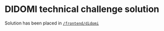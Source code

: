 # DIDOMI technical challenge solution
Solution has been placed in [`/frontend/didomi`](https://github.com/Tokimon/challenges/tree/master/frontend/didomi)
